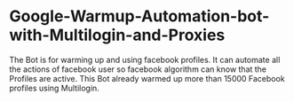 # Google-Warmup-Automation-bot-with-Multilogin-and-Proxies
The Bot is for warming up and using facebook profiles. It can automate all the actions of facebook user so facebook algorithm can know that the Profiles are active. This Bot already warmed up more than 15000 Facebook profiles using Multilogin.
